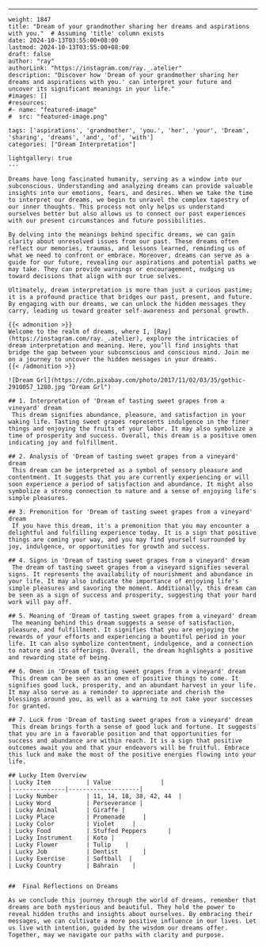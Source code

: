 ---
    weight: 1847
    title: "Dream of your grandmother sharing her dreams and aspirations with you."  # Assuming 'title' column exists
    date: 2024-10-13T03:55:00+08:00
    lastmod: 2024-10-13T03:55:00+08:00
    draft: false
    author: "ray"
    authorLink: "https://instagram.com/ray._.atelier"
    description: "Discover how 'Dream of your grandmother sharing her dreams and aspirations with you.' can interpret your future and uncover its significant meanings in your life."
    #images: []
    #resources:
    #- name: "featured-image"
    #  src: "featured-image.png"
    
    tags: ['aspirations', 'grandmother', 'you.', 'her', 'your', 'Dream', 'sharing', 'dreams', 'and', 'of', 'with']
    categories: ["Dream Interpretation"]
    
    lightgallery: true
    ---
    
    Dreams have long fascinated humanity, serving as a window into our subconscious. Understanding and analyzing dreams can provide valuable insights into our emotions, fears, and desires. When we take the time to interpret our dreams, we begin to unravel the complex tapestry of our inner thoughts. This process not only helps us understand ourselves better but also allows us to connect our past experiences with our present circumstances and future possibilities.
    
    By delving into the meanings behind specific dreams, we can gain clarity about unresolved issues from our past. These dreams often reflect our memories, traumas, and lessons learned, reminding us of what we need to confront or embrace. Moreover, dreams can serve as a guide for our future, revealing our aspirations and potential paths we may take. They can provide warnings or encouragement, nudging us toward decisions that align with our true selves.
    
    Ultimately, dream interpretation is more than just a curious pastime; it is a profound practice that bridges our past, present, and future. By engaging with our dreams, we can unlock the hidden messages they carry, leading us toward greater self-awareness and personal growth.
    
    {{< admonition >}}
    Welcome to the realm of dreams, where I, [Ray](https://instagram.com/ray._.atelier), explore the intricacies of dream interpretation and meaning. Here, you’ll find insights that bridge the gap between your subconscious and conscious mind. Join me on a journey to uncover the hidden messages in your dreams.
    {{< /admonition >}}
    
    ![Dream Grl](https://cdn.pixabay.com/photo/2017/11/02/03/35/gothic-2910057_1280.jpg "Dream Grl")
    
    ## 1. Interpretation of 'Dream of tasting sweet grapes from a vineyard' dream
     This dream signifies abundance, pleasure, and satisfaction in your waking life. Tasting sweet grapes represents indulgence in the finer things and enjoying the fruits of your labor. It may also symbolize a time of prosperity and success. Overall, this dream is a positive omen indicating joy and fulfillment.
    
    ## 2. Analysis of 'Dream of tasting sweet grapes from a vineyard' dream
     This dream can be interpreted as a symbol of sensory pleasure and contentment. It suggests that you are currently experiencing or will soon experience a period of satisfaction and abundance. It might also symbolize a strong connection to nature and a sense of enjoying life's simple pleasures.
    
    ## 3. Premonition for 'Dream of tasting sweet grapes from a vineyard' dream
     If you have this dream, it's a premonition that you may encounter a delightful and fulfilling experience today. It is a sign that positive things are coming your way, and you may find yourself surrounded by joy, indulgence, or opportunities for growth and success.
    
    ## 4. Signs in 'Dream of tasting sweet grapes from a vineyard' dream
     The dream of tasting sweet grapes from a vineyard signifies several signs. It represents the availability of nourishment and abundance in your life. It may also indicate the importance of enjoying life's simple pleasures and savoring the moment. Additionally, this dream can be seen as a sign of success and prosperity, suggesting that your hard work will pay off.
    
    ## 5. Meaning of 'Dream of tasting sweet grapes from a vineyard' dream
     The meaning behind this dream suggests a sense of satisfaction, pleasure, and fulfillment. It signifies that you are enjoying the rewards of your efforts and experiencing a bountiful period in your life. It can also symbolize contentment, indulgence, and a connection to nature and its offerings. Overall, the dream highlights a positive and rewarding state of being.
    
    ## 6. Omen in 'Dream of tasting sweet grapes from a vineyard' dream
     This dream can be seen as an omen of positive things to come. It signifies good luck, prosperity, and an abundant harvest in your life. It may also serve as a reminder to appreciate and cherish the blessings around you, as well as a warning to not take your successes for granted.
    
    ## 7. Luck from 'Dream of tasting sweet grapes from a vineyard' dream
     This dream brings forth a sense of good luck and fortune. It suggests that you are in a favorable position and that opportunities for success and abundance are within reach. It is a sign that positive outcomes await you and that your endeavors will be fruitful. Embrace this luck and make the most of the positive energies flowing into your life.
    
    ## Lucky Item Overview
    | Lucky Item          | Value              |
    |---------------|--------------------|
    | Lucky Number        | 11, 14, 18, 38, 42, 44  |
    | Lucky Word          | Perseverance |
    | Lucky Animal        | Giraffe |
    | Lucky Place         | Promenade     |
    | Lucky Color         | Violet     |
    | Lucky Food          | Stuffed Peppers      |
    | Lucky Instrument    | Koto |
    | Lucky Flower        | Tulip    |
    | Lucky Job           | Dentist       |
    | Lucky Exercise      | Softball  |
    | Lucky Country       | Bahrain    |
    
    
    ##  Final Reflections on Dreams
    
    As we conclude this journey through the world of dreams, remember that dreams are both mysterious and beautiful. They hold the power to reveal hidden truths and insights about ourselves. By embracing their messages, we can cultivate a more positive influence in our lives. Let us live with intention, guided by the wisdom our dreams offer. Together, may we navigate our paths with clarity and purpose.
    